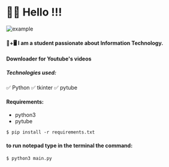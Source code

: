 # 👋😃 Hello !!!

![example](https://raw.githubusercontent.com/JhonatanRian/Youtube_download/main/exemple/vokoscreenNG-2021-08-11_19-41-23.gif)

#### 📒+🖥 I am a student passionate about Information Technology.

#### Downloader for Youtube's videos

##### Technologies used:
✅ Python
✅ tkinter
✅ pytube

#### Requirements:
* python3
* pytube
~~~
$ pip install -r requirements.txt
~~~

#### to run notepad type in the terminal the command:
~~~
$ python3 main.py
~~~
